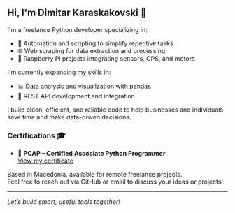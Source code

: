 ## Hi, I'm Dimitar Karaskakovski 👋

I'm a freelance Python developer specializing in:

- 🐍 Automation and scripting to simplify repetitive tasks  
- 🌐 Web scraping for data extraction and processing  
- 🤖 Raspberry Pi projects integrating sensors, GPS, and motors  

I'm currently expanding my skills in:  
- 📊 Data analysis and visualization with pandas  
- 🔗 REST API development and integration  

I build clean, efficient, and reliable code to help businesses and individuals save time and make data-driven decisions.

### Certifications 🎓

- 🐍 **PCAP – Certified Associate Python Programmer**  
  [View my certificate](https://github.com/dimitar-sudo/certifications/raw/main/certificate_sJsS.1tT0.54WA.pdf)

Based in Macedonia, available for remote freelance projects.  
Feel free to reach out via GitHub or email to discuss your ideas or projects!

---

*Let’s build smart, useful tools together!*
<!--
**dimitar-sudo/dimitar-sudo** is a ✨ _special_ ✨ repository because its `README.md` (this file) appears on your GitHub profile.

Here are some ideas to get you started:

- 🔭 I’m currently working on ...
- 🌱 I’m currently learning ...
- 👯 I’m looking to collaborate on ...
- 🤔 I’m looking for help with ...
- 💬 Ask me about ...
- 📫 How to reach me: ...
- 😄 Pronouns: ...
- ⚡ Fun fact: ...
-->
